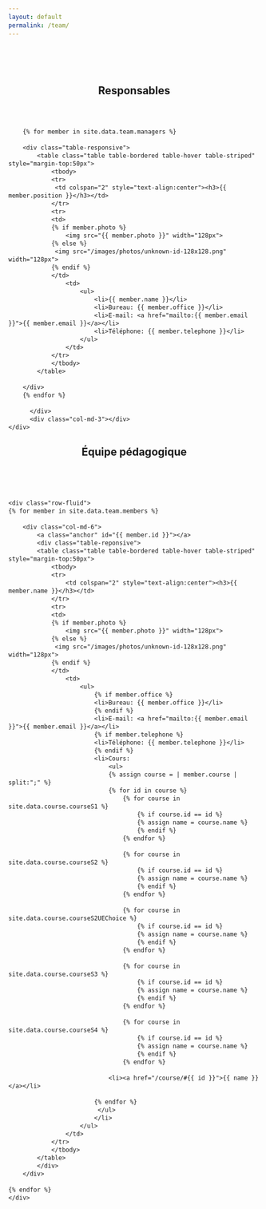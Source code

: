```yaml
---
layout: default
permalink: /team/
---
```


<div class="container-fluid" >
    <center>
        <div style="padding-top: 50px;padding-bottom:30px;"><h2>Responsables</h2></div>
    </center>
    <div class="row-fluid">
    <div class="col-md-3"></div>
        <div class="col-md-6">

        {% for member in site.data.team.managers %}

        <div class="table-responsive">
            <table class="table table-bordered table-hover table-striped" style="margin-top:50px">
                <tbody>
                <tr>
                 <td colspan="2" style="text-align:center"><h3>{{ member.position }}</h3></td>
                </tr>
                <tr>
                <td>
                {% if member.photo %}
                    <img src="{{ member.photo }}" width="128px">
                {% else %}
                 <img src="/images/photos/unknown-id-128x128.png" width="128px">
                {% endif %}
                </td>
                    <td>
                        <ul>
                            <li>{{ member.name }}</li>
                            <li>Bureau: {{ member.office }}</li>
                            <li>E-mail: <a href="mailto:{{ member.email }}">{{ member.email }}</a></li>
                            <li>Téléphone: {{ member.telephone }}</li>
                        </ul>
                    </td>
                </tr>
                </tbody>
            </table>

        </div>
        {% endfor %}

          </div>
          <div class="col-md-3"></div>
    </div>
</div>

<div class="container-fluid">
    <center>
        <div style="padding-bottom:50px;"><h2>&Eacute;quipe pédagogique</h2></div>
    </center>

    <div class="row-fluid">
    {% for member in site.data.team.members %}

        <div class="col-md-6">
            <a class="anchor" id="{{ member.id }}"></a>
            <div class="table-reponsive">
            <table class="table table-bordered table-hover table-striped" style="margin-top:50px">
                <tbody>
                <tr>
                    <td colspan="2" style="text-align:center"><h3>{{ member.name }}</h3></td>
                </tr>
                <tr>
                <td>
                {% if member.photo %}
                    <img src="{{ member.photo }}" width="128px">
                {% else %}
                 <img src="/images/photos/unknown-id-128x128.png" width="128px">
                {% endif %}
                </td>
                    <td>
                        <ul>
                            {% if member.office %}
                            <li>Bureau: {{ member.office }}</li>
                            {% endif %}
                            <li>E-mail: <a href="mailto:{{ member.email }}">{{ member.email }}</a></li>
                            {% if member.telephone %}
                            <li>Téléphone: {{ member.telephone }}</li>
                            {% endif %}
                            <li>Cours:
                                <ul>
                                {% assign course = | member.course | split:";" %}
                                {% for id in course %}
                                    {% for course in site.data.course.courseS1 %}
                                        {% if course.id == id %}
                                        {% assign name = course.name %}
                                        {% endif %}
                                    {% endfor %}

                                    {% for course in site.data.course.courseS2 %}
                                        {% if course.id == id %}
                                        {% assign name = course.name %}
                                        {% endif %}
                                    {% endfor %}

                                    {% for course in site.data.course.courseS2UEChoice %}
                                        {% if course.id == id %}
                                        {% assign name = course.name %}
                                        {% endif %}
                                    {% endfor %}

                                    {% for course in site.data.course.courseS3 %}
                                        {% if course.id == id %}
                                        {% assign name = course.name %}
                                        {% endif %}
                                    {% endfor %}

                                    {% for course in site.data.course.courseS4 %}
                                        {% if course.id == id %}
                                        {% assign name = course.name %}
                                        {% endif %}
                                    {% endfor %}

                                <li><a href="/course/#{{ id }}">{{ name }}</a></li>

                            {% endfor %}
                             </ul>
                            </li>
                        </ul>
                    </td>
                </tr>
                </tbody>
            </table>
            </div>
        </div>

    {% endfor %}
    </div>
</div>